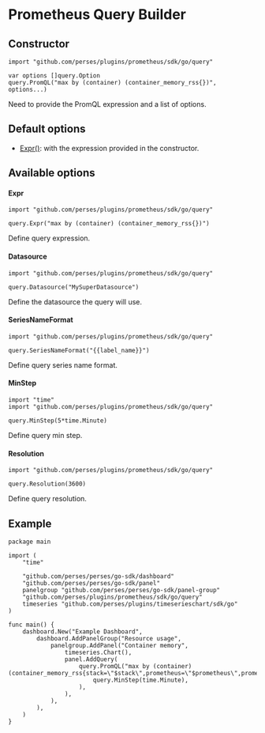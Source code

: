 # Prometheus Query Builder

## Constructor

```golang
import "github.com/perses/plugins/prometheus/sdk/go/query"

var options []query.Option
query.PromQL("max by (container) (container_memory_rss{})", options...)
```

Need to provide the PromQL expression and a list of options.

## Default options

- [Expr()](#expr): with the expression provided in the constructor.

## Available options

#### Expr

```golang
import "github.com/perses/plugins/prometheus/sdk/go/query"

query.Expr("max by (container) (container_memory_rss{})")
```

Define query expression.

#### Datasource

```golang
import "github.com/perses/plugins/prometheus/sdk/go/query"

query.Datasource("MySuperDatasource")
```

Define the datasource the query will use.

#### SeriesNameFormat

```golang
import "github.com/perses/plugins/prometheus/sdk/go/query"

query.SeriesNameFormat("{{label_name}}")
```

Define query series name format.

#### MinStep

```golang
import "time"
import "github.com/perses/plugins/prometheus/sdk/go/query"

query.MinStep(5*time.Minute)
```

Define query min step.

#### Resolution

```golang
import "github.com/perses/plugins/prometheus/sdk/go/query"

query.Resolution(3600)
```

Define query resolution.

## Example

```golang
package main

import (
	"time"

	"github.com/perses/perses/go-sdk/dashboard"
	"github.com/perses/perses/go-sdk/panel"
	panelgroup "github.com/perses/perses/go-sdk/panel-group"
	"github.com/perses/plugins/prometheus/sdk/go/query"
	timeseries "github.com/perses/plugins/timeserieschart/sdk/go"
)

func main() {
	dashboard.New("Example Dashboard",
		dashboard.AddPanelGroup("Resource usage",
			panelgroup.AddPanel("Container memory",
				timeseries.Chart(),
				panel.AddQuery(
					query.PromQL("max by (container) (container_memory_rss{stack=\"$stack\",prometheus=\"$prometheus\",prometheus_namespace=\"$prometheus_namespace\",namespace=\"$namespace\",pod=\"$pod\",container=\"$container\"})",
						query.MinStep(time.Minute),
					),
				),
			),
		),
	)
}
```
